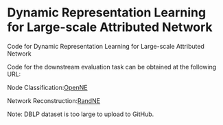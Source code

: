 # Dynamic Representation Learning for Large-scale Attributed Network
Code for Dynamic Representation Learning for Large-scale Attributed Network

Code for the downstream evaluation task can be obtained at the following URL:

Node Classification:[OpenNE](https://github.com/thunlp/OpenNE)

Network Reconstruction:[RandNE](https://github.com/ZW-ZHANG/RandNE)

Note: DBLP dataset is too large to upload to GitHub.
